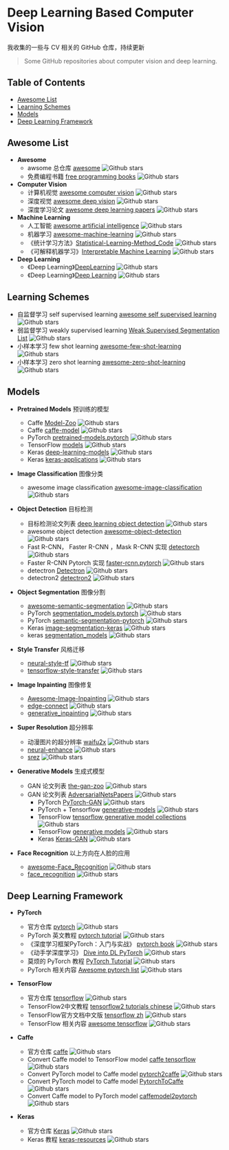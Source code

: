 # Deep Learning Based Computer Vision
我收集的一些与 CV 相关的 GitHub 仓库，持续更新
> Some GitHub repositories about computer vision and deep learning.

## Table of Contents
- [Awesome List](#awesome-list)
- [Learning Schemes](#learning-schemes)
- [Models](#models)
- [Deep Learning Framework](#deep-learning-framework)

## Awesome List
- **Awesome**
  - awsome 总仓库 [awesome](https://github.com/sindresorhus/awesome)  ![Github stars](https://img.shields.io/github/stars/sindresorhus/awesome.svg)
  - 免费编程书籍 [free programming books](https://github.com/EbookFoundation/free-programming-books)  ![Github stars](https://img.shields.io/github/stars/EbookFoundation/free-programming-books.svg)
- **Computer Vision**
  - 计算机视觉  [awesome computer vision](https://github.com/jbhuang0604/awesome-computer-vision)  ![Github stars](https://img.shields.io/github/stars/jbhuang0604/awesome-computer-vision.svg)
  - 深度视觉 [awesome deep vision](https://github.com/kjw0612/awesome-deep-vision)  ![Github stars](https://img.shields.io/github/stars/kjw0612/awesome-deep-vision.svg)
  - 深度学习论文 [awesome deep learning papers](https://github.com/terryum/awesome-deep-learning-papers)  ![Github stars](https://img.shields.io/github/stars/terryum/awesome-deep-learning-papers.svg)
- **Machine Learning**
  - 人工智能 [awesome artificial intelligence](https://github.com/owainlewis/awesome-artificial-intelligence)  ![Github stars](https://img.shields.io/github/stars/owainlewis/awesome-artificial-intelligence.svg)
  - 机器学习 [awesome-machine-learning](https://github.com/josephmisiti/awesome-machine-learning)  ![Github stars](https://img.shields.io/github/stars/josephmisiti/awesome-machine-learning.svg)
  - 《统计学习方法》[Statistical-Learning-Method_Code](https://github.com/Dod-o/Statistical-Learning-Method_Code)  ![Github stars](https://img.shields.io/github/stars/Dod-o/Statistical-Learning-Method_Code.svg)
  - 《可解释机器学习》[Interpretable Machine Learning](https://github.com/MingchaoZhu/InterpretableMLBook)  ![Github stars](https://img.shields.io/github/stars/MingchaoZhu/InterpretableMLBook.svg)
- **Deep Learning**
  - 《Deep Learning》[DeepLearning](https://github.com/MingchaoZhu/DeepLearning)  ![Github stars](https://img.shields.io/github/stars/MingchaoZhu/DeepLearning.svg)
  - 《Deep Learning》[Deep Learning](https://github.com/janishar/mit-deep-learning-book-pdf)  ![Github stars](https://img.shields.io/github/stars/janishar/mit-deep-learning-book-pdf.svg)
## Learning Schemes
- 自监督学习 self supervised learning [awesome self supervised learning](https://github.com/jason718/awesome-self-supervised-learning)  ![Github stars](https://img.shields.io/github/stars/jason718/awesome-self-supervised-learning.svg)
- 弱监督学习 weakly supervised learning [Weak Supervised Segmentation List](https://github.com/JackieZhangdx/WeakSupervisedSegmentationList)  ![Github stars](https://img.shields.io/github/stars/JackieZhangdx/WeakSupervisedSegmentationList.svg)
- 小样本学习 few shot learning [awesome-few-shot-learning](https://github.com/e-271/awesome-few-shot-learning) ![Github stars](https://img.shields.io/github/stars/e-271/awesome-few-shot-learning.svg)
- 小样本学习 zero shot learning [awesome-zero-shot-learning](https://github.com/sbharadwajj/awesome-zero-shot-learning) ![Github stars](https://img.shields.io/github/stars/sbharadwajj/awesome-zero-shot-learning.svg)

## Models
- **Pretrained Models** 预训练的模型
  - Caffe  [Model-Zoo](https://github.com/BVLC/caffe/wiki/Model-Zoo)  ![Github stars](https://img.shields.io/github/stars/BVLC/caffe.svg)
  - Caffe [caffe-model](https://github.com/soeaver/caffe-model)  ![Github stars](https://img.shields.io/github/stars/soeaver/caffe-model.svg)
  - PyTorch [pretrained-models.pytorch](https://github.com/Cadene/pretrained-models.pytorch)  ![Github stars](https://img.shields.io/github/stars/Cadene/pretrained-models.pytorch.svg)
  - TensorFlow [models](https://github.com/tensorflow/models)  ![Github stars](https://img.shields.io/github/stars/tensorflow/models.svg)
  - Keras [deep-learning-models](https://github.com/fchollet/deep-learning-models)  ![Github stars](https://img.shields.io/github/stars/fchollet/deep-learning-models.svg)
  - Keras [keras-applications](https://github.com/keras-team/keras-applications)  ![Github stars](https://img.shields.io/github/stars/keras-team/keras-applications.svg)
- **Image Classification** 图像分类
  - awesome image classification [awesome-image-classification](https://github.com/weiaicunzai/awesome-image-classification) ![Github stars](https://img.shields.io/github/stars/weiaicunzai/awesome-image-classification.svg)
- **Object Detection** 目标检测 
  - 目标检测论文列表 [deep learning object detection](https://github.com/hoya012/deep_learning_object_detection)  ![Github stars](https://img.shields.io/github/stars/hoya012/deep_learning_object_detection.svg)
  - awesome object detection [awesome-object-detection](https://github.com/amusi/awesome-object-detection) ![Github stars](https://img.shields.io/github/stars/amusi/awesome-object-detection.svg)
  - Fast R-CNN， Faster R-CNN ，Mask R-CNN 实现 [detectorch](https://github.com/ignacio-rocco/detectorch)  ![Github stars](https://img.shields.io/github/stars/ignacio-rocco/detectorch.svg)
   - Faster R-CNN Pytorch 实现 [faster-rcnn.pytorch](https://github.com/jwyang/faster-rcnn.pytorch) ![Github stars](https://img.shields.io/github/stars/jwyang/faster-rcnn.pytorch.svg)
   - detectron [Detectron](https://github.com/facebookresearch/Detectron) ![Github stars](https://img.shields.io/github/stars/facebookresearch/Detectron.svg)
   - detectron2 [detectron2](https://github.com/facebookresearch/detectron2) ![Github stars](https://img.shields.io/github/stars/facebookresearch/detectron2.svg)
- **Object Segmentation** 图像分割
  - [awesome-semantic-segmentation](https://github.com/mrgloom/awesome-semantic-segmentation)  ![Github stars](https://img.shields.io/github/stars/mrgloom/awesome-semantic-segmentation.svg)
  - PyTorch [segmentation_models.pytorch](https://github.com/qubvel/segmentation_models.pytorch)  ![Github stars](https://img.shields.io/github/stars/qubvel/segmentation_models.pytorch.svg)
  - PyTorch [semantic-segmentation-pytorch](https://github.com/CSAILVision/semantic-segmentation-pytorch)  ![Github stars](https://img.shields.io/github/stars/CSAILVision/semantic-segmentation-pytorch.svg)
  - Keras [image-segmentation-keras](https://github.com/divamgupta/image-segmentation-keras)  ![Github stars](https://img.shields.io/github/stars/divamgupta/image-segmentation-keras.svg)
  - keras [segmentation_models](https://github.com/qubvel/segmentation_models)  ![Github stars](https://img.shields.io/github/stars/qubvel/segmentation_models.svg)
- **Style Transfer** 风格迁移

  - [neural-style-tf](https://github.com/cysmith/neural-style-tf)  ![Github stars](https://img.shields.io/github/stars/cysmith/neural-style-tf.svg)
  - [tensorflow-style-transfer](https://github.com/hwalsuklee/tensorflow-style-transfer) ![Github stars](https://img.shields.io/github/stars/hwalsuklee/tensorflow-style-transfer.svg)
- **Image Inpainting** 图像修复

  - [Awesome-Image-Inpainting](https://github.com/1900zyh/Awesome-Image-Inpainting) ![Github stars](https://img.shields.io/github/stars/1900zyh/Awesome-Image-Inpainting.svg)
  - [edge-connect](https://github.com/knazeri/edge-connect) ![Github stars](https://img.shields.io/github/stars/knazeri/edge-connect.svg)
  - [generative_inpainting](https://github.com/JiahuiYu/generative_inpainting) ![Github stars](https://img.shields.io/github/stars/JiahuiYu/generative_inpainting.svg)
- **Super Resolution** 超分辨率

  - 动漫图片的超分辨率 [waifu2x](https://github.com/nagadomi/waifu2x)  ![Github stars](https://img.shields.io/github/stars/nagadomi/waifu2x.svg)
  - [ neural-enhance](https://github.com/alexjc/neural-enhance) ![Github stars](https://img.shields.io/github/stars/alexjc/neural-enhance.svg)
  - [srez](https://github.com/david-gpu/srez) ![Github stars](https://img.shields.io/github/stars/david-gpu/srez.svg)
- **Generative Models** 生成式模型
  - GAN 论文列表 [the-gan-zoo](https://github.com/hindupuravinash/the-gan-zoo) ![Github stars](https://img.shields.io/github/stars/hindupuravinash/the-gan-zoo.svg)
  - GAN 论文列表 [AdversarialNetsPapers](https://github.com/zhangqianhui/AdversarialNetsPapers) ![Github stars](https://img.shields.io/github/stars/zhangqianhui/AdversarialNetsPapers.svg)
    - PyTorch  [PyTorch-GAN](https://github.com/eriklindernoren/PyTorch-GAN)  ![Github stars](https://img.shields.io/github/stars/eriklindernoren/PyTorch-GAN.svg)
    - PyTorch + Tensorflow [generative-models](https://github.com/wiseodd/generative-models)  ![Github stars](https://img.shields.io/github/stars/wiseodd/generative-models.svg)
    - TensorFlow [tensorflow generative model collections](https://github.com/hwalsuklee/tensorflow-generative-model-collections)  ![Github stars](https://img.shields.io/github/stars/hwalsuklee/tensorflow-generative-model-collections.svg)
    - TensorFlow [generative models](https://github.com/wiseodd/generative-models)  ![Github stars](https://img.shields.io/github/stars/wiseodd/generative-models.svg)
    - Keras [Keras-GAN](https://github.com/eriklindernoren/Keras-GAN)  ![Github stars](https://img.shields.io/github/stars/eriklindernoren/Keras-GAN.svg)
- **Face Recognition** 以上方向在人脸的应用
  - [awesome-Face_Recognition](https://github.com/ChanChiChoi/awesome-Face_Recognition) ![Github stars](https://img.shields.io/github/stars/ChanChiChoi/awesome-Face_Recognition.svg)
  - [face_recognition](https://github.com/ageitgey/face_recognition) ![Github stars](https://img.shields.io/github/stars/ageitgey/face_recognition.svg)

## Deep Learning Framework

- **PyTorch**
  - 官方仓库 [pytorch](https://github.com/pytorch/pytorch)  ![Github stars](https://img.shields.io/github/stars/pytorch/pytorch.svg)
  - PyTorch 英文教程 [pytorch tutorial](https://github.com/yunjey/pytorch-tutorial)  ![Github stars](https://img.shields.io/github/stars/yunjey/pytorch-tutorial.svg)
  - 《深度学习框架PyTorch：入门与实战》 [pytorch book](https://github.com/chenyuntc/pytorch-book)  ![Github stars](https://img.shields.io/github/stars/chenyuntc/pytorch-book.svg)
  - 《动手学深度学习》 [Dive into DL PyTorch](https://github.com/ShusenTang/Dive-into-DL-PyTorch)  ![Github stars](https://img.shields.io/github/stars/ShusenTang/Dive-into-DL-PyTorch.svg)
  - 莫烦的 PyTorch 教程 [PyTorch Tutorial](https://github.com/MorvanZhou/PyTorch-Tutorial)  ![Github stars](https://img.shields.io/github/stars/MorvanZhou/PyTorch-Tutorial.svg)
  - PyTorch 相关内容 [Awesome pytorch list](https://github.com/bharathgs/Awesome-pytorch-list)  ![Github stars](https://img.shields.io/github/stars/bharathgs/Awesome-pytorch-list.svg)

- **TensorFlow**
  - 官方仓库 [tensorflow](https://github.com/tensorflow/tensorflow)  ![Github stars](https://img.shields.io/github/stars/tensorflow/tensorflow.svg)
  - TensorFlow2中文教程 [tensorflow2 tutorials chinese](https://github.com/czy36mengfei/tensorflow2_tutorials_chinese)  ![Github stars](https://img.shields.io/github/stars/czy36mengfei/tensorflow2_tutorials_chinese.svg)
  - TensorFlow官方文档中文版 [tensorflow zh](https://github.com/jikexueyuanwiki/tensorflow-zh)  ![Github stars](https://img.shields.io/github/stars/jikexueyuanwiki/tensorflow-zh.svg)
  - TensorFlow 相关内容 [awesome tensorflow](https://github.com/jtoy/awesome-tensorflow)  ![Github stars](https://img.shields.io/github/stars/jtoy/awesome-tensorflow.svg)

- **Caffe**
  - 官方仓库 [caffe](https://github.com/BVLC/caffe)  ![Github stars](https://img.shields.io/github/stars/BVLC/caffe.svg)
  - Convert Caffe model to TensorFlow model [caffe tensorflow](https://github.com/ethereon/caffe-tensorflow)  ![Github stars](https://img.shields.io/github/stars/ethereon/caffe-tensorflow.svg)
  - Convert PyTorch model to Caffe model [pytorch2caffe](https://github.com/longcw/pytorch2caffe)  ![Github stars](https://img.shields.io/github/stars/longcw/pytorch2caffe.svg)
  - Convert PyTorch model to Caffe model [PytorchToCaffe](https://github.com/xxradon/PytorchToCaffe)  ![Github stars](https://img.shields.io/github/stars/xxradon/PytorchToCaffe.svg)
  - Convert Caffe model to PyTorch model [caffemodel2pytorch](https://github.com/vadimkantorov/caffemodel2pytorch)  ![Github stars](https://img.shields.io/github/stars/vadimkantorov/caffemodel2pytorch.svg)

- **Keras**
  - 官方仓库 [Keras](https://github.com/keras-team/keras)   ![Github stars](https://img.shields.io/github/stars/keras-team/keras.svg)
  - Keras 教程 [keras-resources](https://github.com/fchollet/keras-resources)  ![Github stars](https://img.shields.io/github/stars/fchollet/keras-resources.svg)





